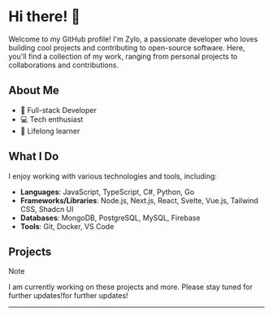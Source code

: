 # Hi there! 👋

Welcome to my GitHub profile! I'm Zylo, a passionate developer who loves building cool projects and contributing to open-source software. Here, you'll find a collection of my work, ranging from personal projects to collaborations and contributions.

## About Me

- 🚀 Full-stack Developer
- 💻 Tech enthusiast
- 🌱 Lifelong learner

## What I Do

I enjoy working with various technologies and tools, including:

- **Languages**: JavaScript, TypeScript, C#, Python, Go
- **Frameworks/Libraries**: Node.js, Next.js, React, Svelte, Vue.js, Tailwind CSS, Shadcn UI
- **Databases**: MongoDB, PostgreSQL, MySQL, Firebase
- **Tools**: Git, Docker, VS Code

## Projects
<!--
Here are some of the projects I'm proud of:

1. **Project A**: Brief description or key features.
   ![Project A](link-to-project-a)

2. **Project B**: Brief description or key features.
   ![Project B](link-to-project-b)

3. **Project C**: Brief description or key features.
   ![Project C](link-to-project-c)

Feel free to explore my repositories for more projects!
-->

> [!NOTE]
> I am currently working on these projects and more. Please stay tuned for further updates!for further updates!
<!--
## Get in Touch

- LinkedIn: [Your LinkedIn Profile](https://www.linkedin.com/in/your-profile)
- Twitter: [Your Twitter Profile](https://twitter.com/your-profile)

Let's connect and collaborate on exciting projects! 😊
-->

---
